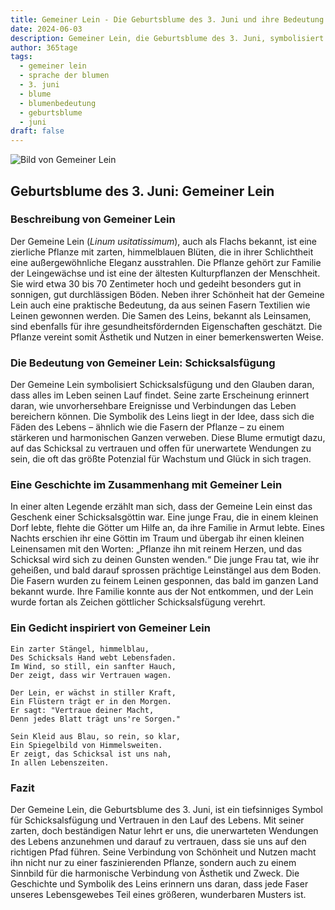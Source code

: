 ```yaml
---
title: Gemeiner Lein - Die Geburtsblume des 3. Juni und ihre Bedeutung
date: 2024-06-03
description: Gemeiner Lein, die Geburtsblume des 3. Juni, symbolisiert Schicksalsfügung. Erfahre mehr über ihre Geschichte, Bedeutung und Symbolik in der Sprache der Blumen.
author: 365tage
tags:
  - gemeiner lein
  - sprache der blumen
  - 3. juni
  - blume
  - blumenbedeutung
  - geburtsblume
  - juni
draft: false
---
```


![Bild von Gemeiner Lein](https://cdn.pixabay.com/photo/2020/06/08/04/09/macro-5272869_1280.jpg#center)


## Geburtsblume des 3. Juni: Gemeiner Lein

### Beschreibung von Gemeiner Lein

Der Gemeine Lein (_Linum usitatissimum_), auch als Flachs bekannt, ist eine zierliche Pflanze mit zarten, himmelblauen Blüten, die in ihrer Schlichtheit eine außergewöhnliche Eleganz ausstrahlen. Die Pflanze gehört zur Familie der Leingewächse und ist eine der ältesten Kulturpflanzen der Menschheit. Sie wird etwa 30 bis 70 Zentimeter hoch und gedeiht besonders gut in sonnigen, gut durchlässigen Böden. Neben ihrer Schönheit hat der Gemeine Lein auch eine praktische Bedeutung, da aus seinen Fasern Textilien wie Leinen gewonnen werden. Die Samen des Leins, bekannt als Leinsamen, sind ebenfalls für ihre gesundheitsfördernden Eigenschaften geschätzt. Die Pflanze vereint somit Ästhetik und Nutzen in einer bemerkenswerten Weise.

### Die Bedeutung von Gemeiner Lein: Schicksalsfügung

Der Gemeine Lein symbolisiert Schicksalsfügung und den Glauben daran, dass alles im Leben seinen Lauf findet. Seine zarte Erscheinung erinnert daran, wie unvorhersehbare Ereignisse und Verbindungen das Leben bereichern können. Die Symbolik des Leins liegt in der Idee, dass sich die Fäden des Lebens – ähnlich wie die Fasern der Pflanze – zu einem stärkeren und harmonischen Ganzen verweben. Diese Blume ermutigt dazu, auf das Schicksal zu vertrauen und offen für unerwartete Wendungen zu sein, die oft das größte Potenzial für Wachstum und Glück in sich tragen.

### Eine Geschichte im Zusammenhang mit Gemeiner Lein

In einer alten Legende erzählt man sich, dass der Gemeine Lein einst das Geschenk einer Schicksalsgöttin war. Eine junge Frau, die in einem kleinen Dorf lebte, flehte die Götter um Hilfe an, da ihre Familie in Armut lebte. Eines Nachts erschien ihr eine Göttin im Traum und übergab ihr einen kleinen Leinensamen mit den Worten: „Pflanze ihn mit reinem Herzen, und das Schicksal wird sich zu deinen Gunsten wenden.“ Die junge Frau tat, wie ihr geheißen, und bald darauf sprossen prächtige Leinstängel aus dem Boden. Die Fasern wurden zu feinem Leinen gesponnen, das bald im ganzen Land bekannt wurde. Ihre Familie konnte aus der Not entkommen, und der Lein wurde fortan als Zeichen göttlicher Schicksalsfügung verehrt.

### Ein Gedicht inspiriert von Gemeiner Lein

```
Ein zarter Stängel, himmelblau,  
Des Schicksals Hand webt Lebensfaden.  
Im Wind, so still, ein sanfter Hauch,  
Der zeigt, dass wir Vertrauen wagen.  

Der Lein, er wächst in stiller Kraft,  
Ein Flüstern trägt er in den Morgen.  
Er sagt: "Vertraue deiner Macht,  
Denn jedes Blatt trägt uns're Sorgen."  

Sein Kleid aus Blau, so rein, so klar,  
Ein Spiegelbild von Himmelsweiten.  
Er zeigt, das Schicksal ist uns nah,  
In allen Lebenszeiten.  
```

### Fazit

Der Gemeine Lein, die Geburtsblume des 3. Juni, ist ein tiefsinniges Symbol für Schicksalsfügung und Vertrauen in den Lauf des Lebens. Mit seiner zarten, doch beständigen Natur lehrt er uns, die unerwarteten Wendungen des Lebens anzunehmen und darauf zu vertrauen, dass sie uns auf den richtigen Pfad führen. Seine Verbindung von Schönheit und Nutzen macht ihn nicht nur zu einer faszinierenden Pflanze, sondern auch zu einem Sinnbild für die harmonische Verbindung von Ästhetik und Zweck. Die Geschichte und Symbolik des Leins erinnern uns daran, dass jede Faser unseres Lebensgewebes Teil eines größeren, wunderbaren Musters ist.